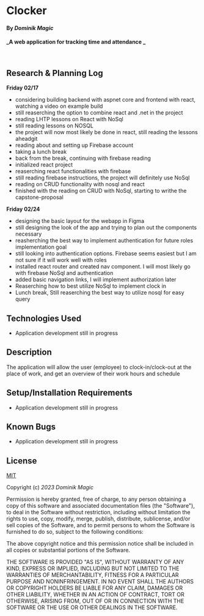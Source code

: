 # Clocker

#### By _**Dominik Magic**_

#### _A web application for tracking time and attendance _<p>&nbsp;</p>  

## Research & Planning Log

**Friday 02/17**

* considering building backend with aspnet core and frontend with react, watching a video on example build
* still reaserching the option to combine react and .net in the project
* reading LHTP lessons on React with NoSql
* still reading lessons on NOSQL
* the project will now most likely be done in react, still reading the lessons aheadgit 
* reading about and setting up Firebase account
* taking a lunch break
* back from the break, continuing with firebase reading
* initialized react project
* reaserching react functionalities with firebase
* still reading firebase instructions, the project will definitely use NoSql 
* reading on CRUD functionality with nosql and react
* finished with the reading on CRUD with NoSql, starting to writhe the capstone-proposal


**Friday 02/24**

* designing the basic layout for the webapp in Figma
* still designing the look of the app and trying to plan out the components necessary
* reasherching the best way to implement authentication for future roles implementation goal
* still looking into authentication options. Firebase seems easiest but I am not sure if it will work well with roles
* installed react router and created nav component. I will most likely go with firebase NoSql and authentication
* added basic navigation links, I will implement authorization later
* Reaserching how to best utilize NoSql to implement clock in
* Lunch break, Still reaserching the best way to utilize nosql for easy query

## Technologies Used

* Application development still in progress

## Description

The application will allow the user (employee) to clock-in/clock-out at the place of work, and get an overview of their work hours and schedule

## Setup/Installation Requirements

* Application development still in progress


## Known Bugs

* Application development still in progress

## License

[MIT](https://choosealicense.com/licenses/mit/)

Copyright (c) _2023_ _Dominik Magic_

Permission is hereby granted, free of charge, to any person obtaining a copy
of this software and associated documentation files (the "Software"), to deal
in the Software without restriction, including without limitation the rights
to use, copy, modify, merge, publish, distribute, sublicense, and/or sell
copies of the Software, and to permit persons to whom the Software is
furnished to do so, subject to the following conditions:

The above copyright notice and this permission notice shall be included in all
copies or substantial portions of the Software.

THE SOFTWARE IS PROVIDED "AS IS", WITHOUT WARRANTY OF ANY KIND, EXPRESS OR
IMPLIED, INCLUDING BUT NOT LIMITED TO THE WARRANTIES OF MERCHANTABILITY,
FITNESS FOR A PARTICULAR PURPOSE AND NONINFRINGEMENT. IN NO EVENT SHALL THE
AUTHORS OR COPYRIGHT HOLDERS BE LIABLE FOR ANY CLAIM, DAMAGES OR OTHER
LIABILITY, WHETHER IN AN ACTION OF CONTRACT, TORT OR OTHERWISE, ARISING FROM,
OUT OF OR IN CONNECTION WITH THE SOFTWARE OR THE USE OR OTHER DEALINGS IN THE
SOFTWARE.